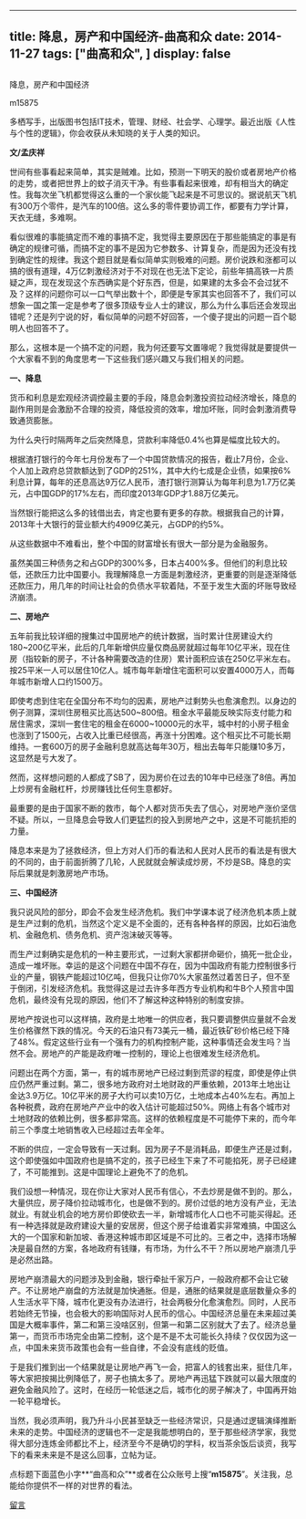 
---
title:   降息，房产和中国经济-曲高和众
date: 2014-11-27
tags: ["曲高和众", ]
display: false
---


## 



降息，房产和中国经济




m15875




多栖写手，出版图书包括IT技术，管理、财经、社会学、心理学。最近出版《人性与个性的逻辑》，你会收获从未知晓的关于人类的知识。


**文/孟庆祥**

 

世间有些事看起来简单，其实是贼难。比如，预测一下明天的股价或者房地产价格的走势，或者把世界上的蚊子消灭干净。有些事看起来很难，却有相当大的确定性。我每次坐飞机都觉得这么重的一个家伙能飞起来是不可思议的。据说航天飞机有300万个零件，是汽车的100倍。这么多的零件要协调工作，都要有力学计算，天衣无缝，多难啊。

 

看似很难的事能搞定而不难的事搞不定，我觉得主要原因在于那些能搞定的事是有确定的规律可循，而搞不定的事不是因为它参数多、计算复杂，而是因为还没有找到确定性的规律。我这个题目就是看似简单实则极难的问题。房价说跌和涨都可以搞的很有道理，4万亿刺激经济对于不对现在也无法下定论，前些年搞高铁一片质疑之声，现在发现这个东西确实是个好东西，但是，如果建的太多会不会过犹不及？这样的问题你可以一口气举出数十个，即便是专家其实也回答不了，我们可以想象一国之策一定是参考了很多顶级专业人士的建议，那么为什么事后还会发现出错呢？还是列宁说的好，看似简单的问题不好回答，一个傻子提出的问题一百个聪明人也回答不了。

 

那么，这根本是一个搞不定的问题，我为何还要写文置喙呢？我觉得就是要提供一个大家看不到的角度思考一下这些我们感兴趣又与我们相关的问题。

 

**一、降息**

货币和利息是宏观经济调控最主要的手段，降息会刺激投资拉动经济增长，降息的副作用则是会激励不合理的投资，降低投资的效率，增加坏账，同时会刺激消费导致通货膨胀。

 

为什么央行时隔两年之后突然降息，贷款利率降低0.4%也算是幅度比较大的。

根据渣打银行的今年七月份发布了一个中国贷款情况的报告，截止7月份，企业、个人加上政府总贷款额达到了GDP的251%，其中大约七成是企业债，如果按6%利息计算，每年的还息高达9万亿人民币，渣打银行测算认为每年利息为1.7万亿美元，占中国GDP的17%左右，而印度2013年GDP才1.88万亿美元。

 

当然银行能把这么多的钱借出去，肯定也要有更多的存款。根据我自己的计算，2013年十大银行的营业额大约4909亿美元，占GDP的约5%。

 

从这些数据中不难看出，整个中国的财富增长有很大一部分是为金融服务。

 

虽然美国三种债务之和占GDP的300%多，日本占400%多。但他们的利息比较低，还款压力比中国要小。我理解降息一方面是刺激经济，更重要的则是逐渐降低还款压力，用几年的时间让社会的负债水平软着陆，不至于发生大面的坏账导致经济崩溃。

 

**二、房地产**

五年前我比较详细的搜集过中国房地产的统计数据，当时累计住房建设大约180~200亿平米，此后的几年新增供应量仅商品房就超过每年10亿平米，现在住房（指较新的房子，不计各种需要改造的住房）累计面积应该在250亿平米左右。按25平米一人可以居住10亿人。城市每年新增住宅面积可以安置4000万人，而每年城市新增人口约1500万。

 

即使考虑到住宅在全国分布不均匀的因素，房地产过剩势头也愈演愈烈。以身边的例子测算，深圳住房租买比高达500~800倍。租金水平最能反映实际支付能力和居住需求，深圳一套住宅的租金在6000~10000元的水平，城中村的小房子租金也涨到了1500元，占收入比重已经很高，再涨十分困难。这个租买比不可能长期维持。一套600万的房子金融利息就高达每年30万，租出去每年只能赚10多万，这显然是亏大发了。

 

然而，这样想问题的人都成了SB了，因为房价在过去的10年中已经涨了8倍。再加上炒房有金融杠杆，炒房赚钱比任何生意都好。

 

最重要的是由于国家不断的救市，每个人都对货币失去了信心，对房地产涨价坚信不疑。所以，一旦降息会导致人们更猛烈的投入到房地产之中，这是不可能抗拒的力量。

 

降息本来是为了拯救经济，但上方对人们币的看法和人民对人民币的看法是有很大的不同的，由于前面折腾了几轮，人民就就会解读成炒房，不炒是SB。降息的实际后果就是刺激房地产市场。

 

**三、中国经济**

我只说风险的部分，即会不会发生经济危机。我们中学课本说了经济危机本质上就是生产过剩的危机，当然这个定义是不全面的，还有各种各样的原因，比如石油危机、金融危机、债务危机、资产泡沫破灭等等。

 

而生产过剩确实是危机的一种主要形式，一过剩大家都拼命砸价，搞死一批企业，造成一堆坏账。幸运的是这个问题在中国不存在，因为中国政府有能力控制很多行业的产量，钢铁产能超过10亿吨，但我只让你70%大家虽然过着苦日子，但不至于倒闭，引发经济危机。我觉得这是过去许多年西方专业机构和牛B个人预言中国危机，最终没有兑现的原因，他们不了解这种这种特别的制度安排。

 

房地产按说也可以这样搞，政府是土地唯一的供应者，我只要调整供应量就不会发生价格骤然下跌的情况。今天的石油只有73美元一桶，最近铁矿砂价格已经下降了48%。假定这些行业有一个强有力的机构控制产能，这种事情还会发生吗？当然不会。房地产的产能是政府唯一控制的，理论上也很难发生经济危机。

 

问题出在两个方面，第一，有的城市房地产已经过剩到荒谬的程度，即使是停止供应仍然严重过剩。第二，很多地方政府对土地财政的严重依赖，2013年土地出让金达3.9万亿。10亿平米的房子大约可以卖10万亿，土地成本占40%左右。再加上各种税费，政府在房地产产业中的收入估计可能超过50%。网络上有各个城市对土地财政的依赖比例，很多都非常高。这样的依赖程度是不可能停下来的，而今年前三个季度土地销售收入已经超过去年全年。

 

不断的供应，一定会导致有一天过剩。因为房子不是消耗品，即便生产还是过剩，这个即使强如中国政府也是搞不定的，孩子已经生下来了不可能掐死，房子已经建了，不可能推到。这是中国理论上避免不了的危机。

 

我们设想一种情况，现在你让大家对人民币有信心，不去炒房是做不到的。那么，大量供应，房子降价拉动城市化，也是做不到的。房价过低的地方没有产业，无法就业。有就业机会的地方房价即使砍去一半，新增城市化人口也不可能买得起。还有一种选择就是政府建设大量的安居房，但这个房子给谁着实非常难搞，中国这么大的一个国家和新加坡、香港这种城市即区域是不可比的。三者之中，选择市场解决是最自然的方案，各地政府有钱赚，有市场，为什么不干？所以房地产崩溃几乎是必然出路。

 

房地产崩溃最大的问题涉及到金融，银行牵扯千家万户，一般政府都不会让它破产。不让房地产崩盘的方法就是加快通胀。但是，通胀的结果就是底层数量众多的人生活水平下降，城市化更没有办法进行，社会两极分化愈演愈烈。同时，人民币若始终无节操，也会极大的影响国际对人民币的信心。中国经济总量在未来超过美国是大概率事件，第二和第三没啥区别，但第一和第二区别就大了去了。经济总量第一，而货币市场完全由第二控制，这个是不是不太可能长久持续？仅仅因为这一点，中国未来货币政策也会有一些自律，不会没有底线的贬值。

 

于是我们推到出一个结果就是让房地产再飞一会，把富人的钱套出来，挺住几年，等大家把按揭比例降低了，房子也搞太多了。房地产再迅猛下跌就可以最大限度的避免金融风险了。这时，在经历一轮低迷之后，城市化的房子解决了，中国再开始一轮平稳增长。

 

当然，我必须声明，我乃升斗小民甚至缺乏一些经济常识，只是通过逻辑演绎推断未来的走势。中国经济的逻辑也不一定是我能想明白的，至于那些经济学家，我觉得大部分连炼金师都比不上，经济至今不是确切的学科，权当茶余饭后谈资，我写下的看来未来是不是这么回事，立帖为证。





点标题下面蓝色小字**“曲高和众”**或者在公众账号上搜“**m15875**”。关注我，总能给你提供不一样的对世界的看法。









[留言](javascript:;)


